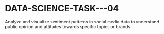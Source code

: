 # DATA-SCIENCE-TASK---04
Analyze and visualize sentiment patterns in social media data to understand public opinion and attitudes towards specific topics or brands.
